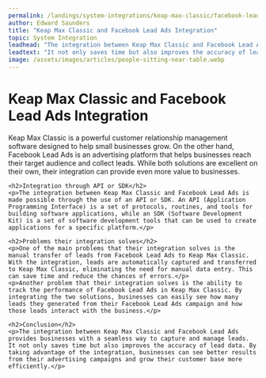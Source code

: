 ```yaml
---
permalink: /landings/system-integrations/keap-max-classic/facebook-lead-ads
author: Edward Saunders
title: "Keap Max Classic and Facebook Lead Ads Integration"
topic: System Integration
leadhead: "The integration between Keap Max Classic and Facebook Lead Ads provides businesses with a seamless way to capture and manage leads"
leadtext: "It not only saves time but also improves the accuracy of lead data. By taking advantage of the integration, businesses can see better results from their advertising campaigns and grow their customer base more efficiently."
image: /assets/images/articles/people-sitting-near-table.webp
---
```

<div class="arttext">    <h1>Keap Max Classic and Facebook Lead Ads Integration</h1>
    <p>Keap Max Classic is a powerful customer relationship management software designed to help small businesses grow. On the other hand, Facebook Lead Ads is an advertising platform that helps businesses reach their target audience and collect leads. While both solutions are excellent on their own, their integration can provide even more value to businesses.</p>
    
    <h2>Integration through API or SDK</h2>
    <p>The integration between Keap Max Classic and Facebook Lead Ads is made possible through the use of an API or SDK. An API (Application Programming Interface) is a set of protocols, routines, and tools for building software applications, while an SDK (Software Development Kit) is a set of software development tools that can be used to create applications for a specific platform.</p>
    
    <h2>Problems their integration solves</h2>
    <p>One of the main problems that their integration solves is the manual transfer of leads from Facebook Lead Ads to Keap Max Classic. With the integration, leads are automatically captured and transferred to Keap Max Classic, eliminating the need for manual data entry. This can save time and reduce the chances of errors.</p>
    <p>Another problem that their integration solves is the ability to track the performance of Facebook Lead Ads in Keap Max Classic. By integrating the two solutions, businesses can easily see how many leads they generated from their Facebook Lead Ads campaign and how those leads interact with the business.</p>
    
    <h2>Conclusion</h2>
    <p>The integration between Keap Max Classic and Facebook Lead Ads provides businesses with a seamless way to capture and manage leads. It not only saves time but also improves the accuracy of lead data. By taking advantage of the integration, businesses can see better results from their advertising campaigns and grow their customer base more efficiently.</p>
</div>